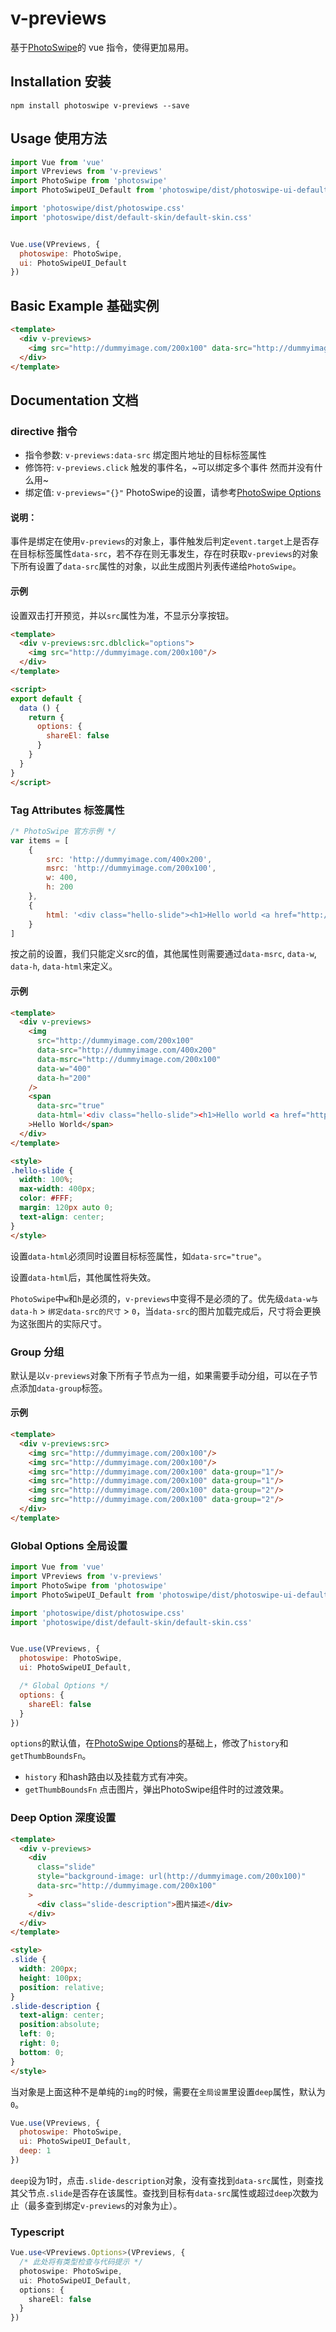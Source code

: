 # v-previews

基于[PhotoSwipe](https://github.com/dimsemenov/PhotoSwipe)的 vue 指令，使得更加易用。

## Installation 安装
```
npm install photoswipe v-previews --save
```

## Usage 使用方法
``` js
import Vue from 'vue'
import VPreviews from 'v-previews'
import PhotoSwipe from 'photoswipe'
import PhotoSwipeUI_Default from 'photoswipe/dist/photoswipe-ui-default'

import 'photoswipe/dist/photoswipe.css'
import 'photoswipe/dist/default-skin/default-skin.css'


Vue.use(VPreviews, {
  photoswipe: PhotoSwipe,
  ui: PhotoSwipeUI_Default
})
```

## Basic Example 基础实例
``` html
<template>
  <div v-previews>
    <img src="http://dummyimage.com/200x100" data-src="http://dummyimage.com/200x100"/>
  </div>
</template>
```

## Documentation 文档
### directive 指令
- 指令参数: `v-previews:data-src` 绑定图片地址的目标标签属性
- 修饰符: `v-previews.click` 触发的事件名，~可以绑定多个事件 然而并没有什么用~
- 绑定值: `v-previews="{}"` PhotoSwipe的设置，请参考[PhotoSwipe Options](https://photoswipe.com/documentation/options.html)

#### 说明：
事件是绑定在使用`v-previews`的对象上，事件触发后判定`event.target`上是否存在目标标签属性`data-src`，若不存在则无事发生，存在时获取`v-previews`的对象下所有设置了`data-src`属性的对象，以此生成图片列表传递给`PhotoSwipe`。


#### 示例
设置双击打开预览，并以`src`属性为准，不显示分享按钮。
``` html
<template>
  <div v-previews:src.dblclick="options">
    <img src="http://dummyimage.com/200x100"/>
  </div>
</template>

<script>
export default {
  data () {
    return {
      options: {
        shareEl: false
      }
    }
  }
}
</script>
```

### Tag  Attributes 标签属性
``` js
/* PhotoSwipe 官方示例 */
var items = [
    {
        src: 'http://dummyimage.com/400x200',
        msrc: 'http://dummyimage.com/200x100',
        w: 400,
        h: 200
    },
    {
        html: '<div class="hello-slide"><h1>Hello world <a href="http://example.com">example.com</a></h1></div>'
    }
]
```
按之前的设置，我们只能定义src的值，其他属性则需要通过`data-msrc`, `data-w`, `data-h`, `data-html`来定义。

#### 示例
``` html
<template>
  <div v-previews>
    <img
      src="http://dummyimage.com/200x100"
      data-src="http://dummyimage.com/400x200"
      data-msrc="http://dummyimage.com/200x100"
      data-w="400"
      data-h="200"
    />
    <span
      data-src="true"
      data-html='<div class="hello-slide"><h1>Hello world <a href="http://example.com">example.com</a></h1></div>'
    >Hello World</span>
  </div>
</template>

<style>
.hello-slide {
  width: 100%;
  max-width: 400px;
  color: #FFF;
  margin: 120px auto 0;
  text-align: center;
}
</style>
```
设置`data-html`必须同时设置目标标签属性，如`data-src="true"`。

设置`data-html`后，其他属性将失效。

`PhotoSwipe`中`w`和`h`是必须的，`v-previews`中变得不是必须的了。优先级`data-w与data-h` > `绑定data-src的尺寸` > `0`，当`data-src`的图片加载完成后，尺寸将会更换为这张图片的实际尺寸。

### Group 分组
默认是以`v-previews`对象下所有子节点为一组，如果需要手动分组，可以在子节点添加`data-group`标签。

#### 示例
``` html
<template>
  <div v-previews:src>
    <img src="http://dummyimage.com/200x100"/>
    <img src="http://dummyimage.com/200x100"/>
    <img src="http://dummyimage.com/200x100" data-group="1"/>
    <img src="http://dummyimage.com/200x100" data-group="1"/>
    <img src="http://dummyimage.com/200x100" data-group="2"/>
    <img src="http://dummyimage.com/200x100" data-group="2"/>
  </div>
</template>
```

### Global Options 全局设置
``` js
import Vue from 'vue'
import VPreviews from 'v-previews'
import PhotoSwipe from 'photoswipe'
import PhotoSwipeUI_Default from 'photoswipe/dist/photoswipe-ui-default'

import 'photoswipe/dist/photoswipe.css'
import 'photoswipe/dist/default-skin/default-skin.css'


Vue.use(VPreviews, {
  photoswipe: PhotoSwipe,
  ui: PhotoSwipeUI_Default,

  /* Global Options */
  options: {
    shareEl: false
  }
})
```
`options`的默认值，在[PhotoSwipe Options](https://photoswipe.com/documentation/options.html)的基础上，修改了`history`和`getThumbBoundsFn`。

- `history` 和hash路由以及挂载方式有冲突。
- `getThumbBoundsFn` 点击图片，弹出PhotoSwipe组件时的过渡效果。

### Deep Option 深度设置
``` html
<template>
  <div v-previews>
    <div
      class="slide"
      style="background-image: url(http://dummyimage.com/200x100)"
      data-src="http://dummyimage.com/200x100"
    >
      <div class="slide-description">图片描述</div>
    </div>
  </div>
</template>

<style>
.slide {
  width: 200px;
  height: 100px;
  position: relative;
}
.slide-description {
  text-align: center;
  position:absolute;
  left: 0;
  right: 0;
  bottom: 0;
}
</style>
```
当对象是上面这种不是单纯的`img`的时候，需要在`全局设置`里设置`deep`属性，默认为`0`。

``` js
Vue.use(VPreviews, {
  photoswipe: PhotoSwipe,
  ui: PhotoSwipeUI_Default,
  deep: 1
})
```

`deep`设为1时，点击`.slide-description`对象，没有查找到`data-src`属性，则查找其父节点`.slide`是否存在该属性。查找到目标有`data-src`属性或超过`deep`次数为止（最多查到绑定`v-previews`的对象为止）。


### Typescript
``` ts
Vue.use<VPreviews.Options>(VPreviews, {
  /* 此处将有类型检查与代码提示 */
  photoswipe: PhotoSwipe,
  ui: PhotoSwipeUI_Default,
  options: {
    shareEl: false
  }
})
```
